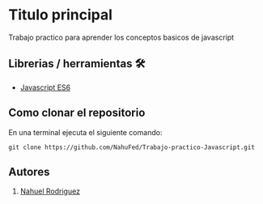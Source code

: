 # Titulo principal
 Trabajo practico para aprender los conceptos basicos de javascript

## Librerias / herramientas 🛠

- [Javascript ES6](https://262.ecma-international.org/6.0/)


 
## Como clonar el repositorio
En una terminal ejecuta el siguiente comando:

```
git clone https://github.com/NahuFed/Trabajo-practico-Javascript.git

```

## Autores

1. [Nahuel Rodriguez](https://github.com/NahuFed/)
